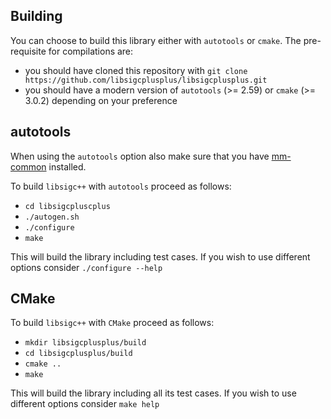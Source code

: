 Building
--------

You can choose to build this library either with `autotools` or `cmake`.
The pre-requisite for compilations are:

- you should have cloned this repository with `git clone https://github.com/libsigcplusplus/libsigcplusplus.git`
- you should have a modern version of `autotools` (>= 2.59) or `cmake` (>= 3.0.2) depending on your preference

## autotools

When using the `autotools` option also make sure that you have [mm-common](https://github.com/GNOME/mm-common) installed.

To build `libsigc++` with `autotools` proceed as follows:

- `cd libsigcpluscplus`
- `./autogen.sh`
- `./configure`
- `make`

This will build the library including test cases. If you wish to use different options consider `./configure --help`

## CMake

To build `libsigc++` with `CMake` proceed as follows:

- `mkdir libsigcplusplus/build`
- `cd libsigcplusplus/build`
- `cmake ..`
- `make`

This will build the library including all its test cases. If you wish to use different options consider `make help`
